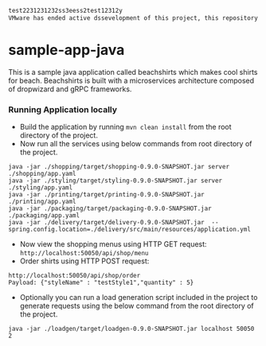 ```3
test2231231232ss3eess2test12312y
VMware has ended active dssevelopment of this project, this repository will no longer be updated
```

# sample-app-java

This is a sample java application called beachshirts which makes cool shirts for beach.
Beachshirts is built with a microservices architecture composed of dropwizard and gRPC frameworks.

### Running Application locally

- Build the application by running `mvn clean install` from the root directory of the project.
- Now run all the services using below commands from root directory of the project.

```
java -jar ./shopping/target/shopping-0.9.0-SNAPSHOT.jar server ./shopping/app.yaml
java -jar ./styling/target/styling-0.9.0-SNAPSHOT.jar server ./styling/app.yaml
java -jar ./printing/target/printing-0.9.0-SNAPSHOT.jar ./printing/app.yaml
java -jar ./packaging/target/packaging-0.9.0-SNAPSHOT.jar ./packaging/app.yaml
java -jar ./delivery/target/delivery-0.9.0-SNAPSHOT.jar  --spring.config.location=./delivery/src/main/resources/application.yml
```

- Now view the shopping menus using HTTP GET request: `http://localhost:50050/api/shop/menu`
- Order shirts using HTTP POST request:

```
http://localhost:50050/api/shop/order
Payload: {"styleName" : "testStyle1","quantity" : 5}
```

- Optionally you can run a load generation script included in the project to generate requests
  using the below command from the root directory of the project.

```
java -jar ./loadgen/target/loadgen-0.9.0-SNAPSHOT.jar localhost 50050 2
```
